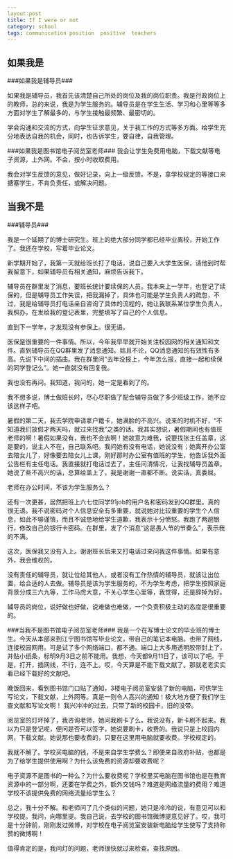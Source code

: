 ```yaml
---
layout:post
title: If I were or not
category: school
tags: communication position  positive  teachers 
---
```

## 如果我是 ##
###如果我是辅导员###

如果我是辅导员，我首先该清楚自己所处的岗位及我的岗位职责。我是行政岗位上的教师，总的来说，我是为学生服务的。辅导员是在学生生活、学习和心里等等多方面对学生了解最多的，与学生接触最频繁、最密切的。

学会沟通和交流的方式，向学生征求意见，关于我工作的方式等多方面。给学生充分地表达自我的机会，同时，也告诉学生，要自律，自我管理。

###如果我是图书馆电子阅览室老师###
我会让学生免费用电脑，下载文献等电子资源，上外网。不会，按小时收取费用。

我会对学生反馈的意见，做好记录，向上一级反馈。不是，拿学校规定的等接口来搪塞学生，不肯负责任，或解决问题。

## 当我不是 ##
###辅导员###

我是一个延期了的博士研究生。班上的绝大部分同学都已经毕业离校，开始工作了。我还在学校，写着毕业论文。

新学期开始了，我第一天就给班长打了电话，说自己要入大学生医保，请他到时帮我留意下，如果辅导员有相关通知，麻烦告诉我下。

辅导员在群里发了消息，要班长统计要续保的人员。我本来上一学年，也登记了续保的，但是辅导员工作失误，把我漏掉了，具体也可能是学生负责人的疏忽，不过，我是给辅导员打电话亲自咨询了具体的流程的，她让我联系某位学生负责人，我照办，在发给我的登记表里，完整填写了自己的个人信息。

直到下一学年，才发现没有参保上。很无语。

医保是很重要的一件事情。所以，今年我早早就开始关注校园网的相关通知和文件。直到辅导员在QQ群里发了消息通知。姑且不论，QQ消息通知的有效性有多高。先说下中间的插曲。我在群里问“去年没报上，今年怎么报，直接一起和续保的同学登记么”。她一直就没有回复我。

我也没有再问。我知道，我问的，她一定是看到了的。

我不想多说，博士做班长时，尽心尽职做了配合辅导员做了多少班级工作，她不应该这样子吧。

暑假的第二天，我去学院申请拿户籍卡，她满脸的不高兴。说来的时机不好，“不知道我们放假才两天吗，就过来找我”之类的话。我其实想说，暑假期间也有值班老师的啊！暑假如果没有，我也不会去啊！她故意为难我，说要找张主任盖章，这是要的，说主人不在，自己联系吧。我问她有没有电话，她说没有；她离开办公室去陪女儿了，好像要去陪女儿上课，刚好那时办公室有值班的学生，他告诉我外面公告栏有主任电话。我直接就打电话过去了，主任问清情况，让我找辅导员盖章。 她说了些不高兴的话，总算给盖上了，我是谢谢一直都不断。说实话，真委屈。

老师在办公时间，不该为学生服务么？

还有一次更甚，居然把班上六七位同学91job的用户名和密码发到QQ群里。真的很无语。我不说密码对个人信息安全有多重要，就说她对比较重要的学生个人信息，如此不够谨慎，而且不诚恳地给学生道歉，我表示十分愤怒。我跑了两趟银行，修改自己的银行卡密码。在群里，发了个消息“这是愚人节的节奏么”，表示我的不满。

这次，医保我又没有入上。谢谢班长后来又打电话过来问我这件事情。如果有意外，我会维权的。

没有责任的辅导员，就让位给其他人，或者没有工作热情的辅导员，就该让出位置，给合适的人去做。辅导员是该为学生服务的，不为学生考虑，把学生按照家庭背景分成三六九等，工作马虎大意，不关心学生心里等，我觉得，还是辞掉为好。

辅导员的岗位，说好做也好做，说难做也难做，一个负责积极主动的态度是很重要的。

###当我不是图书馆电子阅览室老师###
我是一个在写博士论文的毕业班的博士生。今天从本部来到江宁图书馆写毕业论文，带自己的笔记本电脑。也带了网线，连接校园网用。可是试了多个网络端口，都不通。端口上大多用透明胶带封上了，并贴小纸条，标明9月3日之前不能用。我想，今天都9月11日了，该可以了吧。于是，打开，插网线，不行，连不上。哎，今天算是不能下载文献了。那就老老实实看已经下载好的文献吧。

晚饭回来，看到图书馆门口贴了通知，3楼电子阅览室安装了新的电脑，可供学生写论文，下载文献，上外网等。真是一则令人高兴的通知！极大地方便了我们学生查文献和写论文啊！ 我兴冲冲的过去，只带了新的校园卡，旧的没带。

阅览室的灯坏掉了，我咨询老师，她问我刷卡了么。我说没有，新卡刷不起来。我以为只是登记呢，便问是否可以签字，她说要刷卡，收费的。我说只是上校园内网，下载文献。她说那也要收费的，只要在这里用电脑就要收费。学校规定的。

我就不解了。学校买电脑的钱，不是来自学生学费么？即便来自政府补贴，也都是为了给学生提供使用啊？为什么该免费的资源却要收费呢？

电子资源不是图书的一种么？为什么要收费呢？学校里买电脑在图书馆也是在教育资源中的一部分啊，还要在学费之外，额外交钱吗？难道是网络流量的费用？难道学校不该提供免费的网络流量给学生么？

总之，我十分不解。和老师问了几个类似的问题，她只是冷冷的说，有意见可以和学校提。我问，向哪里提。我自己说，去学校的图书馆微博提意见好了。哎，我可是十分钟前，刚刚发过微博，对学校在电子阅览室安装新电脑给学生使写了支持称赞的微博啊！

值得肯定的是，我问灯的问题，老师很快就过来检查。查找原因。

